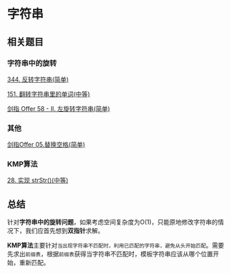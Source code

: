 # 字符串

## 相关题目

### 字符串中的旋转

[344. 反转字符串(简单)]()

[151. 翻转字符串里的单词(中等)]()

[剑指 Offer 58 - II. 左旋转字符串(简单)]()

### 其他

[剑指Offer 05.替换空格(简单)]()

### KMP算法

[28. 实现 strStr()(中等)]()

## 总结

针对**字符串中的旋转问题**，如果考虑空间复杂度为O(1)，只能原地修改字符串的情况下，我们应首先想到**双指针**求解。

**KMP算法**主要针对`当出现字符串不匹配时，利用已匹配的字符串，避免从头开始匹配`。需要先求出`前缀表`，根据`前缀表`获得当字符串不匹配时，模板字符串应该从哪个位置开始，重新匹配。
